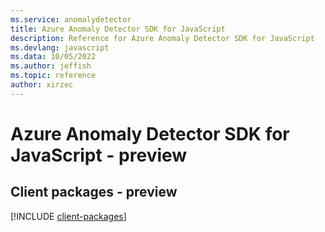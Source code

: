 ```yaml
---
ms.service: anomalydetector
title: Azure Anomaly Detector SDK for JavaScript
description: Reference for Azure Anomaly Detector SDK for JavaScript
ms.devlang: javascript
ms.data: 10/05/2022
ms.author: jeffish
ms.topic: reference
author: xirzec
---
```

# Azure Anomaly Detector SDK for JavaScript - preview

## Client packages - preview
[!INCLUDE [client-packages](anomaly-detector-client-index.md)]